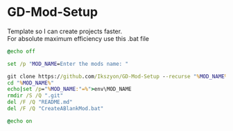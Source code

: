 # GD-Mod-Setup
Template so I can create projects faster.<br>
For absolute maximum efficiency use this .bat file

```bat
@echo off

set /p "MOD_NAME=Enter the mods name: "

git clone https://github.com/Ikszyon/GD-Mod-Setup --recurse "%MOD_NAME%"
cd "%MOD_NAME%"
echo|set /p="%MOD_NAME:"=%">env\MOD_NAME
rmdir /S /Q ".git"
del /F /Q "README.md"
del /F /Q "CreateABlankMod.bat"

@echo on
```
